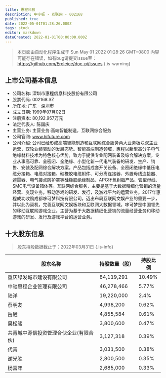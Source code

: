 ```yaml
---
title: 惠程科技
description: 中小板 - 互联网 - 002168
published: true
date: 2022-05-01T01:28:26.000Z
tags: stock
editor: markdown
dateCreated: 2022-01-01T00:00:00.000Z
---
```


> 本页面由自动化程序生成于 Sun May 01 2022 01:28:26 GMT+0800
> 内容可能存在错误，如有bug请提交issue至：https://github.com/Eroleice/doc-pi/issues
{.is-warning}

## 上市公司基本信息
- 公司名称: 深圳市惠程信息科技股份有限公司
- 股票代码: 002168.SZ
- 所在地: 广东 - 深圳市
- 成立日期: 1999年07月02日
- 注册资本: 80,192.957万元
- 法定代表人: 陈国庆
- 主营业务: 主营业务:高端智能制造，互联网综合服务
- 公司官网: www.hifuture.com
- 公司介绍: 公司已经形成高端智能制造和互联网综合服务两大业务板块双主业运营，双轮业绩驱动的发展态势。智能高端制造领域，惠程以新型高分子电气绝缘材料技术为特色核心优势，致力于提供专业配网装备及综合解决方案，专业从事高可靠、全密闭、全绝缘、小型化新一代电气装备的研发、生产、销售、安装及配网综合解决方案。产品包括成套开关设备、全密闭绝缘中低压电缆分接箱、电缆对接箱、硅橡胶电缆附件、可分离连接器、外置母线连接器、避雷器、电气接点防护罩等硅橡胶绝缘制品、APG环氧树脂产品、管型母线、SMC电气设备箱体等。互联网综合服务，主要是基于大数据精细化营销的流量经营、变现业务，移动游戏的研发、发行，及游戏平台的运营业务。2017年惠程成功收购成都哆可梦科技有限公司，迈出布局互联网文娱产业的重要一步，并以此为契机，完善互联网文娱板块和互联网大数据领域。哆可梦是中国领先的移动互联网游戏企业，主营为基于大数据精细化营销的流量经营业务和移动游戏的研发、发行及游戏平台的运营业务。


## 十大股东信息
> 股东持股数据截止于：2022年03月31日
{.is-info}

| 股东名称 | 持股数量（股） | 持股比例 |
| --- | --- | --- |
| 重庆绿发城市建设有限公司 | 84,119,291 | 10.49% |
| 中驰惠程企业管理有限公司 | 46,278,466 | 5.77% |
| 陆洋 | 19,220,000 | 2.4% |
| 蔡明友 | 4,998,200 | 0.62% |
| 岳崴 | 4,855,584 | 0.61% |
| 吴松骏 | 3,800,600 | 0.47% |
| 共青城中源信投资管理合伙企业(有限合伙) | 3,127,318 | 0.39% |
| 代青 | 3,031,500 | 0.38% |
| 谢光胜 | 2,800,500 | 0.35% |
| 杨富年 | 2,685,000 | 0.33% |





